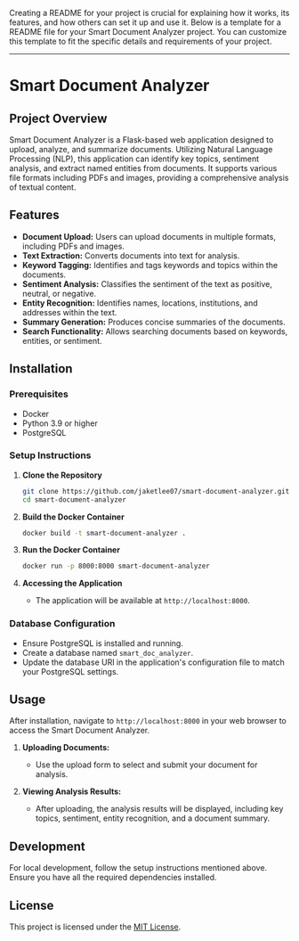 Creating a README for your project is crucial for explaining how it works, its features, and how others can set it up and use it. Below is a template for a README file for your Smart Document Analyzer project. You can customize this template to fit the specific details and requirements of your project.

---

# Smart Document Analyzer

## Project Overview
Smart Document Analyzer is a Flask-based web application designed to upload, analyze, and summarize documents. Utilizing Natural Language Processing (NLP), this application can identify key topics, sentiment analysis, and extract named entities from documents. It supports various file formats including PDFs and images, providing a comprehensive analysis of textual content.

## Features
- **Document Upload:** Users can upload documents in multiple formats, including PDFs and images.
- **Text Extraction:** Converts documents into text for analysis.
- **Keyword Tagging:** Identifies and tags keywords and topics within the documents.
- **Sentiment Analysis:** Classifies the sentiment of the text as positive, neutral, or negative.
- **Entity Recognition:** Identifies names, locations, institutions, and addresses within the text.
- **Summary Generation:** Produces concise summaries of the documents.
- **Search Functionality:** Allows searching documents based on keywords, entities, or sentiment.

## Installation

### Prerequisites
- Docker
- Python 3.9 or higher
- PostgreSQL

### Setup Instructions

1. **Clone the Repository**
   ```bash
   git clone https://github.com/jaketlee07/smart-document-analyzer.git
   cd smart-document-analyzer
   ```

2. **Build the Docker Container**
   ```bash
   docker build -t smart-document-analyzer .
   ```

3. **Run the Docker Container**
   ```bash
   docker run -p 8000:8000 smart-document-analyzer
   ```

4. **Accessing the Application**
   - The application will be available at `http://localhost:8000`.

### Database Configuration
- Ensure PostgreSQL is installed and running.
- Create a database named `smart_doc_analyzer`.
- Update the database URI in the application's configuration file to match your PostgreSQL settings.

## Usage

After installation, navigate to `http://localhost:8000` in your web browser to access the Smart Document Analyzer.

1. **Uploading Documents:**
   - Use the upload form to select and submit your document for analysis.

2. **Viewing Analysis Results:**
   - After uploading, the analysis results will be displayed, including key topics, sentiment, entity recognition, and a document summary.

## Development

For local development, follow the setup instructions mentioned above. Ensure you have all the required dependencies installed.

## License

This project is licensed under the [MIT License](LICENSE).
